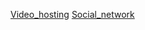 
[Video_hosting](https://dbdiagram.io/d/Video_hosting-65f9d8a4ae072629ce6e7643)
[Social_network](https://dbdiagram.io/d/Social_network-65f9edbdae072629ce6ff6fa)